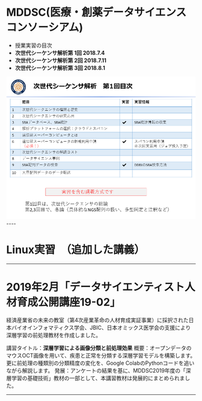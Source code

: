 
# MDDSC(医療・創薬データサイエンスコンソーシアム)
- 授業実習の目次
- **次世代シーケンサ解析第 1回 2018.7.4**
- **次世代シーケンサ解析第 2回 2018.7.11**
- **次世代シーケンサ解析第 3回 2018.8.1**

<img src="EK_NGS講習180704FIN.png" alt="次世代シーケンサ解析第1回目次" title="NGS2018-1-CONTENTS" width="640" />
----

# Linux実習　（追加した講義）

----

# 2019年2月「データサイエンティスト人材育成公開講座19-02」

経済産業省の未来の教室（第4次産業革命の人材育成実証事業）に採択された日本バイオインフォマティクス学会、JBIC、日本オミックス医学会の支援により深層学習の前処理教材を作成しました。

講習タイトル：**深層学習による画像分類と前処理効果**
概要：オープンデータのマウスOCT画像を用いて、疾患と正常を分類する深層学習モデルを構築します。更に前処理の種類別の分類精度の変化を、Google ColabのPythonコードを追いながら解説します。
発展：アンケートの結果を基に、MDDSC2019年度の「深層学習の基礎技術」教材の一部として、本講習教材は発展的にまとめられました。

----

